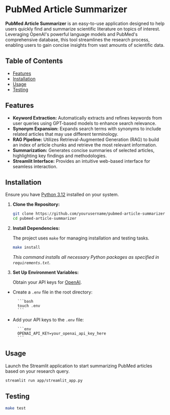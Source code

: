 # PubMed Article Summarizer

**PubMed Article Summarizer** is an easy-to-use application designed to help users quickly find and summarize scientific literature on topics of interest. Leveraging OpenAI's powerful language models and PubMed's comprehensive database, this tool streamlines the research process, enabling users to gain concise insights from vast amounts of scientific data.

## Table of Contents

- [Features](#features)
- [Installation](#installation)
- [Usage](#usage)
- [Testing](#testing)

## Features

- **Keyword Extraction:** Automatically extracts and refines keywords from user queries using GPT-based models to enhance search relevance.
- **Synonym Expansion:** Expands search terms with synonyms to include related articles that may use different terminology.
- **RAG Pipeline:** Utilizes Retrieval-Augmented Generation (RAG) to build an index of article chunks and retrieve the most relevant information.
- **Summarization:** Generates concise summaries of selected articles, highlighting key findings and methodologies.
- **Streamlit Interface:** Provides an intuitive web-based interface for seamless interaction.

## Installation

Ensure you have [Python 3.12](https://www.python.org/downloads/) installed on your system.

1. **Clone the Repository:**

    ```bash
    git clone https://github.com/yourusername/pubmed-article-summarizer.git
    cd pubmed-article-summarizer
    ```

2. **Install Dependencies:**

    The project uses `make` for managing installation and testing tasks.

    ```bash
    make install
    ```

    *This command installs all necessary Python packages as specified in `requirements.txt`.*

3. **Set Up Environment Variables:**

    Obtain your API keys for [OpenAI](https://platform.openai.com/account/api-keys).

- Create a `.env` file in the root directory:

        ```bash
        touch .env
        ```

- Add your API keys to the `.env` file:

        ```env
        OPENAI_API_KEY=your_openai_api_key_here
        ```

## Usage

Launch the Streamlit application to start summarizing PubMed articles based on your research query.

```bash
streamlit run app/streamlit_app.py
```

## Testing

```bash
make test
```
